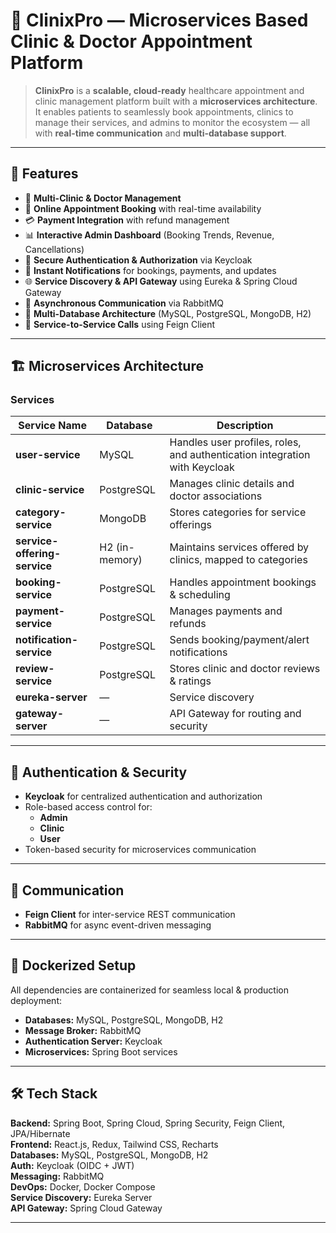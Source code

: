 # 🏥 ClinixPro — Microservices Based Clinic & Doctor Appointment Platform

> **ClinixPro** is a **scalable, cloud-ready** healthcare appointment and clinic management platform built with a **microservices architecture**.  
It enables patients to seamlessly book appointments, clinics to manage their services, and admins to monitor the ecosystem — all with **real-time communication** and **multi-database support**.

---

## 🚀 Features

- 🏥 **Multi-Clinic & Doctor Management**
- 📅 **Online Appointment Booking** with real-time availability
- 💳 **Payment Integration** with refund management
- 📊 **Interactive Admin Dashboard** (Booking Trends, Revenue, Cancellations)
- 🔐 **Secure Authentication & Authorization** via Keycloak
- 📨 **Instant Notifications** for bookings, payments, and updates
- 🌐 **Service Discovery & API Gateway** using Eureka & Spring Cloud Gateway
- 📨 **Asynchronous Communication** via RabbitMQ
- 📁 **Multi-Database Architecture** (MySQL, PostgreSQL, MongoDB, H2)
- 🤝 **Service-to-Service Calls** using Feign Client

---

## 🏗 Microservices Architecture

### **Services**
| Service Name                | Database       | Description |
|-----------------------------|---------------|-------------|
| **user-service**            | MySQL          | Handles user profiles, roles, and authentication integration with Keycloak |
| **clinic-service**          | PostgreSQL     | Manages clinic details and doctor associations |
| **category-service**        | MongoDB        | Stores categories for service offerings |
| **service-offering-service**| H2 (in-memory) | Maintains services offered by clinics, mapped to categories |
| **booking-service**         | PostgreSQL     | Handles appointment bookings & scheduling |
| **payment-service**         | PostgreSQL     | Manages payments and refunds |
| **notification-service**    | PostgreSQL     | Sends booking/payment/alert notifications |
| **review-service**          | PostgreSQL     | Stores clinic and doctor reviews & ratings |
| **eureka-server**           | —              | Service discovery |
| **gateway-server**          | —              | API Gateway for routing and security |

---

## 🔑 Authentication & Security

- **Keycloak** for centralized authentication and authorization  
- Role-based access control for:
  - **Admin**
  - **Clinic**
  - **User**
- Token-based security for microservices communication

---

## 📡 Communication

- **Feign Client** for inter-service REST communication  
- **RabbitMQ** for async event-driven messaging

---

## 🐳 Dockerized Setup

All dependencies are containerized for seamless local & production deployment:
- **Databases:** MySQL, PostgreSQL, MongoDB, H2  
- **Message Broker:** RabbitMQ  
- **Authentication Server:** Keycloak  
- **Microservices:** Spring Boot services

---

## 🛠 Tech Stack

**Backend:** Spring Boot, Spring Cloud, Spring Security, Feign Client, JPA/Hibernate  
**Frontend:** React.js, Redux, Tailwind CSS, Recharts  
**Databases:** MySQL, PostgreSQL, MongoDB, H2  
**Auth:** Keycloak (OIDC + JWT)  
**Messaging:** RabbitMQ  
**DevOps:** Docker, Docker Compose  
**Service Discovery:** Eureka Server  
**API Gateway:** Spring Cloud Gateway

---


